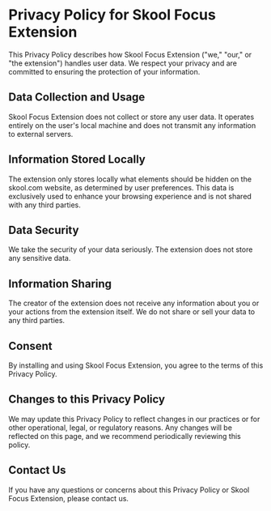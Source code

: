 # Privacy Policy for Skool Focus Extension

This Privacy Policy describes how Skool Focus Extension ("we," "our," or "the extension") handles user data. We respect your privacy and are committed to ensuring the protection of your information.

## Data Collection and Usage

Skool Focus Extension does not collect or store any user data. It operates entirely on the user's local machine and does not transmit any information to external servers.

## Information Stored Locally

The extension only stores locally what elements should be hidden on the skool.com website, as determined by user preferences. This data is exclusively used to enhance your browsing experience and is not shared with any third parties.

## Data Security

We take the security of your data seriously. The extension does not store any sensitive data.

## Information Sharing

The creator of the extension does not receive any information about you or your actions from the extension itself. We do not share or sell your data to any third parties.

## Consent

By installing and using Skool Focus Extension, you agree to the terms of this Privacy Policy.

## Changes to this Privacy Policy

We may update this Privacy Policy to reflect changes in our practices or for other operational, legal, or regulatory reasons. Any changes will be reflected on this page, and we recommend periodically reviewing this policy.

## Contact Us

If you have any questions or concerns about this Privacy Policy or Skool Focus Extension, please contact us.
